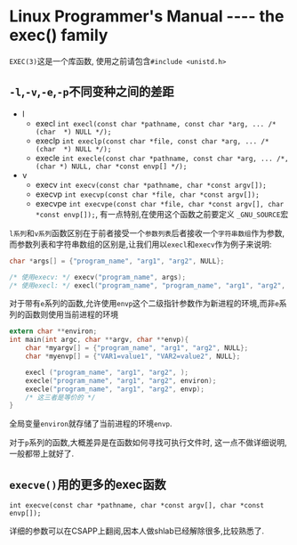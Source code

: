 # Linux Programmer's Manual ----  the exec() family

```EXEC(3)```这是一个库函数, 使用之前请包含```#include <unistd.h>```

## ```-l```,```-v```,```-e```,```-p```不同变种之间的差距

- l
  - execl  ```int execl(const char *pathname, const char *arg, ... /* (char  *) NULL */);```
  - execlp ```int execlp(const char *file, const char *arg, ... /* (char  *) NULL */);```
  - execle ```int execle(const char *pathname, const char *arg, ... /*, (char *) NULL, char *const envp[] */);```
- v
  - execv ```int execv(const char *pathname, char *const argv[]);```
  - execvp ```int execvp(const char *file, char *const argv[]);```
  - execvpe ```int execvpe(const char *file, char *const argv[], char *const envp[]);```, 有一点特别,在使用这个函数之前要定义
  ```_GNU_SOURCE```宏

```l系列```和```v系列```函数区别在于前者接受一个```参数列表```后者接收一个```字符串数组```作为参数, 而参数列表和字符串数组的区别是,让我们用以```execl```和```execv```作为例子来说明:

```c
char *args[] = {"program_name", "arg1", "arg2", NULL};

/* 使用execv: */ execv("program_name", args);
/* 使用execl: */ execl("program_name", "program_name", "arg1", "arg2", NULL);
```

对于带有```e```系列的函数,允许使用```envp```这个二级指针参数作为新进程的环境,而非```e```系列的函数则使用当前进程的环境

```c
extern char **environ;
int main(int argc, char **argv, char **envp){
    char *myargv[] = {"program_name", "arg1", "arg2", NULL};
    char *myenvp[] = {"VAR1=value1", "VAR2=value2", NULL};

    execl ("program_name", "arg1", "arg2", );
    execle("program_name", "arg1", "arg2", environ);
    execle("program_name", "arg1", "arg2", envp);
    /* 这三者是等价的 */
}
```

全局变量```environ```就存储了当前进程的环境```envp```.

对于```p```系列的函数,大概差异是在函数如何寻找可执行文件时, 这一点不做详细说明,一般都带上就好了.


## ```execve()```用的更多的exec函数

```int execve(const char *pathname, char *const argv[], char *const envp[]);```

详细的参数可以在CSAPP上翻阅,因本人做shlab已经解除很多,比较熟悉了.
